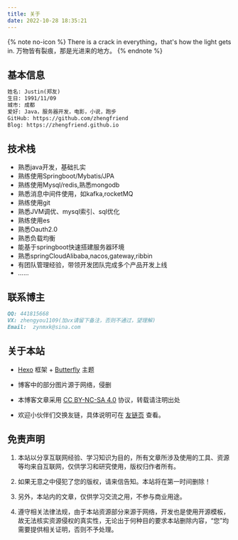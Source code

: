 ```yaml
---
title: 关于
date: 2022-10-28 18:35:21
---
```


{% note no-icon %}
There is a crack in everything，that's how the light gets in.
万物皆有裂痕，那是光进来的地方。
{% endnote %}



## 基本信息
```markdown
姓名: Justin(郑友)
生日: 1991/11/09
城市: 成都
爱好: Java，服务器开发，电影，小说，跑步
GitHub: https://github.com/zhengfriend
Blog: https://zhengfriend.github.io

```

## 技术栈

* 熟悉java开发，基础扎实
* 熟练使用Springboot/Mybatis/JPA
* 熟练使用Mysql/redis,熟悉mongodb
* 熟悉消息中间件使用，如kafka,rocketMQ
* 熟练使用git
* 熟悉JVM调优、mysql索引、sql优化
* 熟练使用es
* 熟悉Oauth2.0
* 熟悉负载均衡
* 能基于springboot快速搭建服务器环境
* 熟悉springCloudAlibaba,nacos,gateway,ribbin
* 有团队管理经验，带领开发团队完成多个产品开发上线
* ......

## 联系博主
```markdown
QQ: 441815668
VX: zhengyou1109(加vx请留下备注，否则不通过，望理解)
Email:  zynmxk@sina.com
```

## 关于本站
+ [Hexo](https://hexo.io/zh-cn/) 框架 + [Butterfly](https://github.com/jerryc127/hexo-theme-butterfly) 主题

+ 博客中的部分图片源于网络，侵删

+ 本博客文章采用 [CC BY-NC-SA 4.0](https://creativecommons.org/licenses/by-nc-sa/4.0/deed.zh) 协议，转载请注明出处

+ 欢迎小伙伴们交换友链，具体说明可在 [友链页](/link/) 查看。

## 免责声明

1. 本站以分享互联网经验、学习知识为目的，所有文章所涉及使用的工具、资源等均来自互联网，仅供学习和研究使用，版权归作者所有。

2. 如果无意之中侵犯了您的版权，请来信告知。本站将在第一时间删除！

3. 另外，本站内的文章，仅供学习交流之用，不参与商业用途。

4. 遵守相关法律法规，由于本站资源部分来源于网络，开发也是使用开源模板，故无法核实资源侵权的真实性，无论出于何种目的要求本站删除内容，“您”均需要提供相关证明，否则不予处理。









